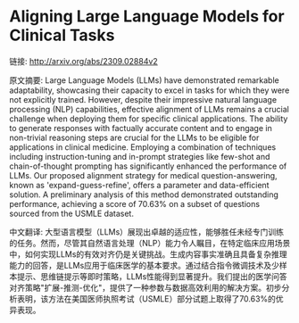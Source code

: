 # Aligning Large Language Models for Clinical Tasks

链接: http://arxiv.org/abs/2309.02884v2

原文摘要:
Large Language Models (LLMs) have demonstrated remarkable adaptability,
showcasing their capacity to excel in tasks for which they were not explicitly
trained. However, despite their impressive natural language processing (NLP)
capabilities, effective alignment of LLMs remains a crucial challenge when
deploying them for specific clinical applications. The ability to generate
responses with factually accurate content and to engage in non-trivial
reasoning steps are crucial for the LLMs to be eligible for applications in
clinical medicine. Employing a combination of techniques including
instruction-tuning and in-prompt strategies like few-shot and chain-of-thought
prompting has significantly enhanced the performance of LLMs. Our proposed
alignment strategy for medical question-answering, known as
'expand-guess-refine', offers a parameter and data-efficient solution. A
preliminary analysis of this method demonstrated outstanding performance,
achieving a score of 70.63% on a subset of questions sourced from the USMLE
dataset.

中文翻译:
大型语言模型（LLMs）展现出卓越的适应性，能够胜任未经专门训练的任务。然而，尽管其自然语言处理（NLP）能力令人瞩目，在特定临床应用场景中，如何实现LLMs的有效对齐仍是关键挑战。生成内容事实准确且具备复杂推理能力的回答，是LLMs应用于临床医学的基本要求。通过结合指令微调技术及少样本提示、思维链提示等即时策略，LLMs性能得到显著提升。我们提出的医学问答对齐策略"扩展-推测-优化"，提供了一种参数与数据高效利用的解决方案。初步分析表明，该方法在美国医师执照考试（USMLE）部分试题上取得了70.63%的优异表现。

